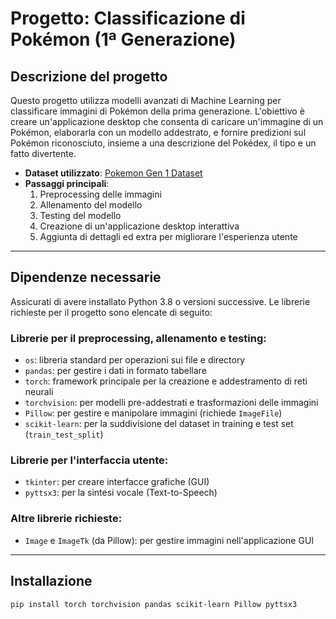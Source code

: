 # Progetto: Classificazione di Pokémon (1ª Generazione)

## Descrizione del progetto
Questo progetto utilizza modelli avanzati di Machine Learning per classificare immagini di Pokémon della prima generazione. L'obiettivo è creare un'applicazione desktop che consenta di caricare un'immagine di un Pokémon, elaborarla con un modello addestrato, e fornire predizioni sul Pokémon riconosciuto, insieme a una descrizione del Pokédex, il tipo e un fatto divertente.

- **Dataset utilizzato**: [Pokemon Gen 1 Dataset](https://www.kaggle.com/datasets/echometerhhwl/pokemon-gen-1-38914)
- **Passaggi principali**:
  1. Preprocessing delle immagini
  2. Allenamento del modello
  3. Testing del modello
  4. Creazione di un'applicazione desktop interattiva
  5. Aggiunta di dettagli ed extra per migliorare l'esperienza utente

---

## Dipendenze necessarie

Assicurati di avere installato Python 3.8 o versioni successive. Le librerie richieste per il progetto sono elencate di seguito:

### Librerie per il preprocessing, allenamento e testing:
- `os`: libreria standard per operazioni sui file e directory
- `pandas`: per gestire i dati in formato tabellare
- `torch`: framework principale per la creazione e addestramento di reti neurali
- `torchvision`: per modelli pre-addestrati e trasformazioni delle immagini
- `Pillow`: per gestire e manipolare immagini (richiede `ImageFile`)
- `scikit-learn`: per la suddivisione del dataset in training e test set (`train_test_split`)

### Librerie per l'interfaccia utente:
- `tkinter`: per creare interfacce grafiche (GUI)
- `pyttsx3`: per la sintesi vocale (Text-to-Speech)

### Altre librerie richieste:
- `Image` e `ImageTk` (da Pillow): per gestire immagini nell'applicazione GUI

---

## Installazione
`pip install torch torchvision pandas scikit-learn Pillow pyttsx3`
